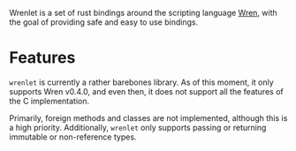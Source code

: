 Wrenlet is a set of rust bindings around the scripting language
[Wren](https://wren.io), with the goal of providing safe and easy to use
bindings.

# Features

`wrenlet` is currently a rather barebones library. As of this moment, it only
supports Wren v0.4.0, and even then, it does not support all the features of the
C implementation.

Primarily, foreign methods and classes are not implemented, although this is a
high priority. Additionally, `wrenlet` only supports passing or returning
immutable or non-reference types.

